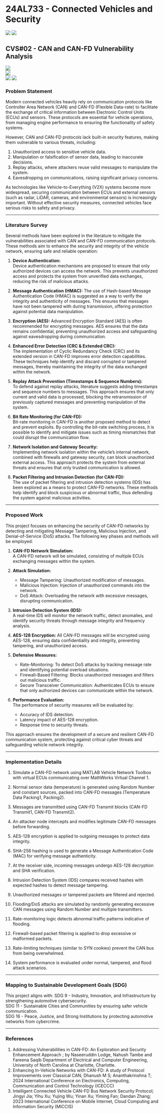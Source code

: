 # 24AL733 - Connected Vehicles and Security 
![](https://img.shields.io/badge/PG-blue) ![](https://img.shields.io/badge/Subject-CVS-blue) <br/>


## CVS#02 - CAN and CAN-FD Vulnerability Analysis
![](https://img.shields.io/badge/Member-Boomika_K_T-gold) <br/> 
![](https://img.shields.io/badge/SDG-TBD-darkgreen) <br/> 
![](https://img.shields.io/badge/Reviewed-TBD-brown)  ![](https://img.shields.io/badge/Final_Review-28th_Apr_2025-darkgreen) 

### Problem Statement
Modern connected vehicles heavily rely on communication protocols like Controller Area Network (CAN) and CAN-FD (Flexible Data-rate) to facilitate the exchange of critical information between Electronic Control Units (ECUs) and sensors. These protocols are essential for vehicle operations, from managing engine performance to ensuring the functionality of safety systems.

However, CAN and CAN-FD protocols lack built-in security features, making them vulnerable to various threats, including:
1. Unauthorized access to sensitive vehicle data.
2. Manipulation or falsification of sensor data, leading to inaccurate decisions. 
3. Replay attacks, where attackers reuse valid messages to manipulate the system.
4. Eavesdropping on communications, raising significant privacy concerns.
   
As technologies like Vehicle-to-Everything (V2X) systems become more widespread, securing communication between ECUs and external sensors (such as radar, LiDAR, cameras, and environmental sensors) is increasingly important. Without effective security measures, connected vehicles face serious risks to safety and privacy.

---

### Literature Survey

Several methods have been explored in the literature to mitigate the vulnerabilities associated with CAN and CAN-FD communication protocols. These methods aim to enhance the security and integrity of the vehicle network, ensuring safe and reliable operation:

1. **Device Authentication:**  
   Device authentication mechanisms are proposed to ensure that only authorized devices can access the network. This prevents unauthorized access and protects the         system from unverified data exchanges, reducing the risk of malicious attacks.

2. **Message Authentication (HMAC):**
   The use of Hash-based Message Authentication Code (HMAC) is suggested as a way to verify the integrity and authenticity of messages. This ensures that messages have    not been tampered with during transmission, offering protection against potential data manipulation.

3. **Encryption (AES):** 
   Advanced Encryption Standard (AES) is often recommended for encrypting messages. AES ensures that the data remains confidential, preventing unauthorized access and     safeguarding against eavesdropping during communication.

4. **Enhanced Error Detection (CRC & Extended CRC):**  
   The implementation of Cyclic Redundancy Check (CRC) and its extended version in CAN-FD improves error detection capabilities. These techniques help identify and        discard corrupted or tampered messages, thereby maintaining the integrity of the data exchanged within the network.

5. **Replay Attack Prevention (Timestamps & Sequence Numbers):**  
   To defend against replay attacks, literature suggests adding timestamps and sequence numbers to messages. This approach ensures that only current and valid data is     processed, blocking the retransmission of previously captured messages and preventing manipulation of the system.

6. **Bit Rate Monitoring (for CAN-FD):**  
   Bit-rate monitoring in CAN-FD is another proposed method to detect and prevent exploits. By controlling the bit-rate switching process, it is possible to identify     and mitigate issues such as timing mismatches that could disrupt the communication flow.

7. **Network Isolation and Gateway Security:**  
   Implementing network isolation within the vehicle’s internal network, combined with firewalls and gateway security, can block unauthorized external access. This        approach protects the system from external threats and ensures that only trusted communication is allowed.

8. **Packet Filtering and Intrusion Detection (for CAN-FD):**  
   The use of packet filtering and intrusion detection systems (IDS) has been explored as a means to protect CAN-FD networks. These methods help identify and block        suspicious or abnormal traffic, thus defending the system against malicious activities.

---

### Proposed Work
This project focuses on enhancing the security of CAN-FD networks by detecting and mitigating Message Tampering, Malicious Injection, and Denial-of-Service (DoS) attacks. The following key phases and methods will be employed:

1. **CAN-FD Network Simulation:**  
   A CAN-FD network will be simulated, consisting of multiple ECUs exchanging messages within the system.

2. **Attack Simulation:**  
   - Message Tampering: Unauthorized modification of messages.  
   - Malicious Injection: Injection of unauthorized commands into the network.  
   - DoS Attack: Overloading the network with excessive messages, disrupting communication.

3. **Intrusion Detection System (IDS):**  
   A real-time IDS will monitor the network traffic, detect anomalies, and identify security threats through message integrity and frequency analysis.

4. **AES-128 Encryption:** 
   All CAN-FD messages will be encrypted using AES-128, ensuring data confidentiality and integrity, preventing tampering, and unauthorized access.

5. **Defensive Measures:**  
   - Rate-Monitoring: To detect DoS attacks by tracking message rate and identifying potential overload situations.  
   - Firewall-Based Filtering: Blocks unauthorized messages and filters out malicious traffic.  
   - Secure Transceiver Communication: Authenticates ECUs to ensure that only authorized devices can communicate within the network.

6. **Performance Evaluation:**  
   The performance of security measures will be evaluated by:
   - Accuracy of IDS detection.
   - Latency impact of AES-128 encryption.
   - Response time to security threats.

This approach ensures the development of a secure and resilient CAN-FD communication system, protecting against critical cyber threats and safeguarding vehicle network integrity.

---
### Implementation Details

1. Simulate a CAN-FD network using MATLAB Vehicle Network Toolbox with virtual ECUs communicating over MathWorks Virtual Channel 1.

2. Normal sensor data (temperature) is generated using Random Number and constant sources, packed into CAN-FD messages (Temperature Data Packing1, Packing2).

3. Messages are transmitted using CAN-FD Transmit blocks (CAN-FD Transmit1, CAN-FD Transmit2).

4. An attacker node intercepts and modifies legitimate CAN-FD messages before forwarding.

5. AES-128 encryption is applied to outgoing messages to protect data integrity.

6. SHA-256 hashing is used to generate a Message Authentication Code (MAC) for verifying message authenticity.

7. At the receiver side, incoming messages undergo AES-128 decryption and SHA verification.

8. Intrusion Detection System (IDS) compares received hashes with expected hashes to detect message tampering.

9. Unauthorized messages or tampered packets are filtered and rejected.

10. Flooding/DoS attacks are simulated by randomly generating excessive CAN messages using Random Number and multiple transmitters.

11. Rate-monitoring logic detects abnormal traffic patterns indicative of flooding.

12. Firewall-based packet filtering is applied to drop excessive or malformed packets.

13. Rate-limiting techniques (similar to SYN cookies) prevent the CAN bus from being overwhelmed.

14. System performance is evaluated under normal, tampered, and flood attack scenarios.

---

### Mapping to Sustainable Development Goals (SDG)
This project aligns with:
SDG 9 - Industry, Innovation, and Infrastructure by strengthening automotive cybersecurity.\
SDG 11 - Sustainable Cities and Communities by ensuring safer vehicle communication.\
SDG 16 - Peace, Justice, and Strong Institutions by protecting automotive networks from cybercrime.

---

### References
1. Addressing Vulnerabilities in CAN-FD: An Exploration and Security Enhancement Approach ;  by Naseeruddin Lodge, Nahush Tambe and Fareena Saqib
Department of Electrical and Computer Engineering, University of North Carolina at Charlotte, Charlotte.
2. Enhancing In-Vehicle Networks with CAN-FD: A study of Protocol Improvements over Classical CAN; Dhanush M S; Ananthakrinshna T;  2024 International Conference on Electronics, Computing, Communication and Control Technology (ICECCC)
3. Intelligent Connected Vehicle CAN-FD Bus Network Security Protocol; Jingyi Jia; Yihu Xu; Yujing Wu; Yinan Xu; Yiming Fan; Dandan Zhang; 2023 International Conference on Mobile Internet, Cloud Computing and Information Security (MICCIS)
